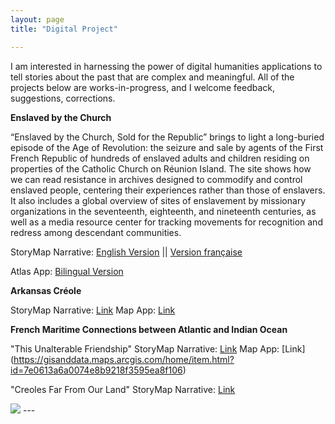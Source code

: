 ```yaml
---
layout: page
title: "Digital Project"

---
```

I am interested in harnessing the power of digital humanities applications to tell stories about the past that are complex and meaningful. All of the projects below are works-in-progress, and I welcome feedback, suggestions, corrections. 

**Enslaved by the Church**

“Enslaved by the Church, Sold for the Republic” brings to light a long-buried episode of the Age of Revolution: the seizure and sale by agents of the First French Republic of hundreds of enslaved adults and children residing on properties of the Catholic Church on Réunion Island. The site shows how we can read resistance in archives designed to commodify and control enslaved people, centering their experiences rather than those of enslavers. It also includes a global overview of sites of enslavement by missionary organizations in the seventeenth, eighteenth, and nineteenth centuries, as well as a media resource center for tracking movements for recognition and redress among descendant communities.

StoryMap Narrative: [English Version](https://storymaps.arcgis.com/stories/68ea1822adba48acadb2848f40b29048) ||
[Version française](https://storymaps.arcgis.com/stories/08351cc5814c4d6e9d1672145575b422)

Atlas App: [Bilingual Version](https://gisanddata.maps.arcgis.com/home/item.html?id=7c1ad0aa41d941c88cdb8ec027f40c50)

**Arkansas Créole**

StoryMap Narrative: [Link](https://gisanddata.maps.arcgis.com/home/item.html?id=f7eb9937a53846c4ab0f1f1812d24a7c)
Map App: [Link](https://gisanddata.maps.arcgis.com/home/item.html?id=7e0613a6a0074e8b9218f3595ea8f106)


**French Maritime Connections between Atlantic and Indian Ocean**

"This Unalterable Friendship" StoryMap Narrative: [Link](https://gisanddata.maps.arcgis.com/home/item.html?id=f7eb9937a53846c4ab0f1f1812d24a7c)
Map App: [Link] (https://gisanddata.maps.arcgis.com/home/item.html?id=7e0613a6a0074e8b9218f3595ea8f106)

"Creoles Far From Our Land" StoryMap Narrative: [Link](https://gisanddata.maps.arcgis.com/home/item.html?id=a4727bb429634c28a27c7b217e345419)

<img src="{{ site.baseurl }}/caen2.gif">
---
